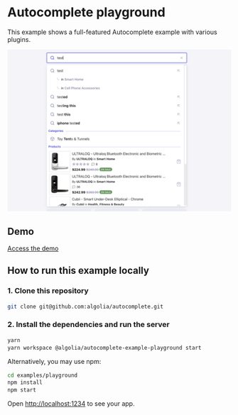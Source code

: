 # Autocomplete playground

This example shows a full-featured Autocomplete example with various plugins.

<p align="center"><img src="capture.png?raw=true" alt="A capture of the Autocomplete playground" /></p>

## Demo

[Access the demo](https://codesandbox.io/s/github/algolia/autocomplete/tree/next/examples/playground)

## How to run this example locally

### 1. Clone this repository

```sh
git clone git@github.com:algolia/autocomplete.git
```

### 2. Install the dependencies and run the server

```sh
yarn
yarn workspace @algolia/autocomplete-example-playground start
```

Alternatively, you may use npm:

```sh
cd examples/playground
npm install
npm start
```

Open <http://localhost:1234> to see your app.
